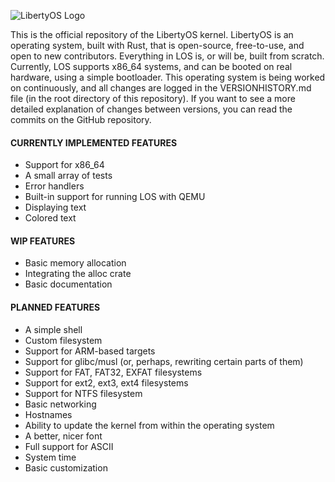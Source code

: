 ![LibertyOS Logo](https://raw.githubusercontent.com/LibertyOS-Development/kernel/main/src/graphics/images/bmp/Logo-Light.bmp)

This is the official repository of the LibertyOS kernel. LibertyOS is an operating system, built with Rust, that is open-source, free-to-use, and open to new contributors. Everything in LOS is, or will be, built from scratch. Currently, LOS supports x86_64 systems, and can be booted on real hardware, using a simple bootloader. This operating system is being worked on continuously, and all changes are logged in the VERSIONHISTORY.md file (in the root directory of this repository). If you want to see a more detailed explanation of changes between versions, you can read the commits on the GitHub repository.


#### CURRENTLY IMPLEMENTED FEATURES
- Support for x86_64
- A small array of tests
- Error handlers
- Built-in support for running LOS with QEMU
- Displaying text
- Colored text

#### WIP FEATURES
- Basic memory allocation
- Integrating the alloc crate
- Basic documentation

#### PLANNED FEATURES
- A simple shell
- Custom filesystem
- Support for ARM-based targets
- Support for glibc/musl (or, perhaps, rewriting certain parts of them)
- Support for FAT, FAT32, EXFAT filesystems
- Support for ext2, ext3, ext4 filesystems
- Support for NTFS filesystem
- Basic networking
- Hostnames
- Ability to update the kernel from within the operating system
- A better, nicer font
- Full support for ASCII
- System time
- Basic customization
